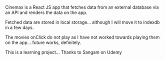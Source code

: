 Cinemax is a React JS app that fetches data from an external database via an API and renders the 
data on the app.

Fetched data are stored in local storage... although I will move it to indexdb in a few days.

The movies onClick do not play as I have not worked towards playing them on the app... future works, definitely.

This is a learning project... Thanks to Sangam on Udemy